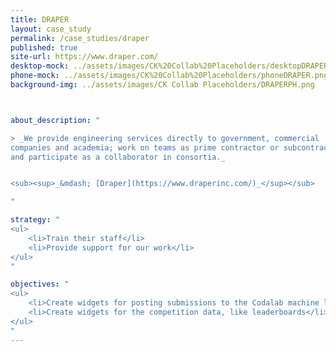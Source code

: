 ```yaml
---
title: DRAPER
layout: case_study
permalink: /case_studies/draper
published: true
site-url: https://www.draper.com/
desktop-mock: ../assets/images/CK%20Collab%20Placeholders/desktopDRAPER.png
phone-mock: ../assets/images/CK%20Collab%20Placeholders/phoneDRAPER.png
background-img: ../assets/images/CK Collab Placeholders/DRAPERPH.png



about_description: "

> _We provide engineering services directly to government, commercial
companies and academia; work on teams as prime contractor or subcontractor;
and participate as a collaborator in consortia._


<sub><sup>_&mdash; [Draper](https://www.draperinc.com/)_</sup></sub>

"

strategy: "
<ul>
    <li>Train their staff</li>
    <li>Provide support for our work</li>
</ul>
"

objectives: "
<ul>
    <li>Create widgets for posting submissions to the Codalab machine learning competition platform</li>
    <li>Create widgets for the competition data, like leaderboards</li>
</ul>
"
---
```

